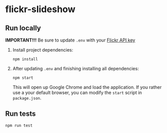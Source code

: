 # flickr-slideshow

## Run locally
__IMPORTANT!!!__ Be sure to update `.env` with your [Flickr API key](https://www.flickr.com/services/api/misc.api_keys.html)



1. Install project dependencies:


   `npm install`


2. After updating `.env` and finishing installing all dependencies:



   `npm start`


   This will open up Google Chrome and load the application. If you rather use a your default browser, you can modify the `start` script in `package.json`. 

## Run tests
`npm run test`




